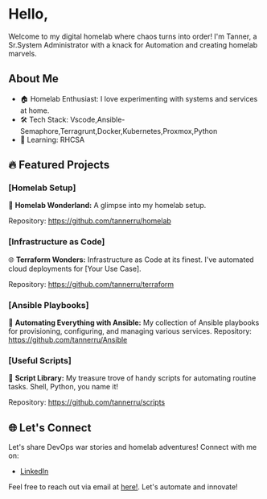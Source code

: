 # Hello, 

Welcome to my digital homelab where chaos turns into order! I'm Tanner, a Sr.System Administrator with a knack for Automation and creating homelab marvels.

## About Me

- 🏠 Homelab Enthusiast: I love experimenting with systems and services at home.
- 🛠️ Tech Stack: Vscode,Ansible-Semaphore,Terragrunt,Docker,Kubernetes,Proxmox,Python
- 🌱 Learning: RHCSA

## 🔥 Featured Projects

### [Homelab Setup]

🏡 **Homelab Wonderland:** A glimpse into my homelab setup. 

Repository: https://github.com/tannerru/homelab


### [Infrastructure as Code]

🌐 **Terraform Wonders:** Infrastructure as Code at its finest. I've automated cloud deployments for [Your Use Case].

Repository: https://github.com/tannerru/terraform


### [Ansible Playbooks]

🚀 **Automating Everything with Ansible:** My collection of Ansible playbooks for provisioning, configuring, and managing various services.
Repository: https://github.com/tannerru/Ansible


### [Useful Scripts]

📜 **Script Library:** My treasure trove of handy scripts for automating routine tasks. Shell, Python, you name it!

Repository: https://github.com/tannerru/scripts


## 🌐 Let's Connect

Let's share DevOps war stories and homelab adventures! Connect with me on:

- [LinkedIn](https://www.linkedin.com/in/tanner-rusher-b970ab91/)

Feel free to reach out via email at [here!](mailto:tanner.github@outlook.com). Let's automate and innovate!

